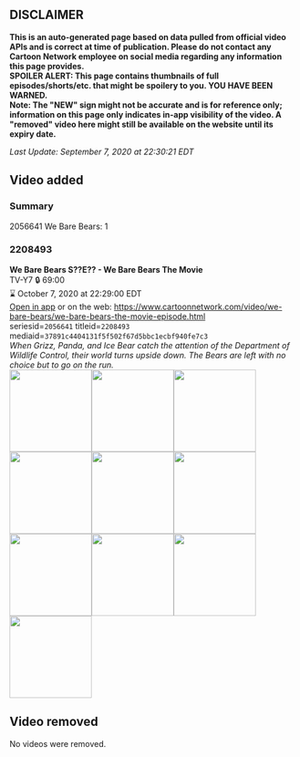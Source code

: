## DISCLAIMER
**This is an auto-generated page based on data pulled from official video APIs and is correct at time of publication. Please do not contact any Cartoon Network employee on social media regarding any information this page provides.**  
**SPOILER ALERT: This page contains thumbnails of full episodes/shorts/etc. that might be spoilery to you. YOU HAVE BEEN WARNED.**  
**Note: The "NEW" sign might not be accurate and is for reference only; information on this page only indicates in-app visibility of the video. A "removed" video here might still be available on the website until its expiry date.**  

_Last Update: September 7, 2020 at 22:30:21 EDT_
## Video added
### Summary
2056641 We Bare Bears: 1  
### 2208493
**We Bare Bears S??E?? - We Bare Bears The Movie**  
TV-Y7 🔒 69:00  
⌛ October 7, 2020 at 22:29:00 EDT  
[Open in app](https://tinyurl.com/y3bmhdxe) or on the web: https://www.cartoonnetwork.com/video/we-bare-bears/we-bare-bears-the-movie-episode.html  
seriesid=`2056641` titleid=`2208493` mediaid=`37891c4404131f5f502f67d5bbc1ecbf940fe7c3`  
_When Grizz, Panda, and Ice Bear catch the attention of the Department of Wildlife Control, their world turns upside down. The Bears are left with no choice but to go on the run._  
<a href="https://s3.amazonaws.com/cartoonorchestrator/2208493_001_1280x720.jpg"><img src="https://s3.amazonaws.com/cartoonorchestrator/2208493_001_640x360.jpg" height="144px" /></a><a href="https://s3.amazonaws.com/cartoonorchestrator/2208493_002_1280x720.jpg"><img src="https://s3.amazonaws.com/cartoonorchestrator/2208493_002_640x360.jpg" height="144px" /></a><a href="https://s3.amazonaws.com/cartoonorchestrator/2208493_003_1280x720.jpg"><img src="https://s3.amazonaws.com/cartoonorchestrator/2208493_003_640x360.jpg" height="144px" /></a><a href="https://s3.amazonaws.com/cartoonorchestrator/2208493_004_1280x720.jpg"><img src="https://s3.amazonaws.com/cartoonorchestrator/2208493_004_640x360.jpg" height="144px" /></a><a href="https://s3.amazonaws.com/cartoonorchestrator/2208493_005_1280x720.jpg"><img src="https://s3.amazonaws.com/cartoonorchestrator/2208493_005_640x360.jpg" height="144px" /></a><a href="https://s3.amazonaws.com/cartoonorchestrator/2208493_006_1280x720.jpg"><img src="https://s3.amazonaws.com/cartoonorchestrator/2208493_006_640x360.jpg" height="144px" /></a><a href="https://s3.amazonaws.com/cartoonorchestrator/2208493_007_1280x720.jpg"><img src="https://s3.amazonaws.com/cartoonorchestrator/2208493_007_640x360.jpg" height="144px" /></a><a href="https://s3.amazonaws.com/cartoonorchestrator/2208493_008_1280x720.jpg"><img src="https://s3.amazonaws.com/cartoonorchestrator/2208493_008_640x360.jpg" height="144px" /></a><a href="https://s3.amazonaws.com/cartoonorchestrator/2208493_009_1280x720.jpg"><img src="https://s3.amazonaws.com/cartoonorchestrator/2208493_009_640x360.jpg" height="144px" /></a><a href="https://s3.amazonaws.com/cartoonorchestrator/2208493_010_1280x720.jpg"><img src="https://s3.amazonaws.com/cartoonorchestrator/2208493_010_640x360.jpg" height="144px" /></a>
## Video removed
No videos were removed.  
